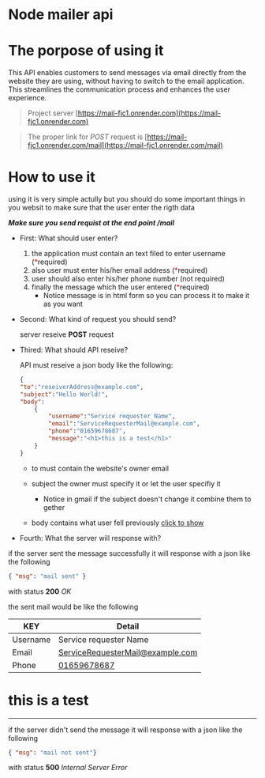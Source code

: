 # Node mailer api
# The porpose of using it

This API enables customers to send messages via email directly from the website they are using, without having to switch to the email application. This streamlines the communication process and enhances the user experience.

> Project server [https://mail-fjc1.onrender.com](https://mail-fjc1.onrender.com)

> The proper link for _POST_ request is [https://mail-fjc1.onrender.com/mail](https://mail-fjc1.onrender.com/mail)

# How to use it

using it is very simple actully but you should do some important things in you websit to make sure that the user enter the rigth data

**_Make sure you send requist at the end point /mail_**

- First: What should user enter?<span id="user"></span>
    1. the application must contain an text filed to enter username (<span style = "color:red;">*</span>required)
    2. also user must enter his/her email address (<span style = "color:red;">*</span>required)
    3. user should also enter his/her phone number (not required)
    4. finally the message which the user entered (<span style = "color:red;">*</span>required)
        - Notice message is in html form so you can process it to make it as you want

- Second: What kind of request you should send?
    
    server reseive **POST** request

- Thired: What should API reseive?

    API must reseive a json body like the following: 
    ```json
    {
    "to":"reseiverAddress@example.com",
    "subject":"Hello World!",
    "body":
        {   
            "username":"Service requester Name",
            "email":"ServiceRequesterMail@example.com",
            "phone":"01659678687",
            "message":"<h1>this is a test</h1>"
        }
    }
    ```
    * to must contain the website's owner email
    * subject the owner must specify it or let the user specifiy it 

        * Notice in gmail if the subject doesn't change it combine them to gether 
    * body contains what user fell previously <a href = "#user">click to show</a>

- Fourth: What the server will response with?

if the server sent the message successfully it will response with a json like the following 
```json
{ "msg": "mail sent" }
```
with status **200** _OK_

the sent mail would be like the following


|KEY|Detail|
|---|---|
Username|Service requester Name|
Email|<a href="mailto:ServiceRequesterMail@example.com">ServiceRequesterMail@example.com</a>|
Phone|<a href="tel:01659678687">01659678687</a>|
<div><h1>this is a test</h1></div>

___


if the server didn't send the message it will response with a json like the following 
```json
{ "msg": "mail not sent"}
```
with status **500** _Internal Server Error_
